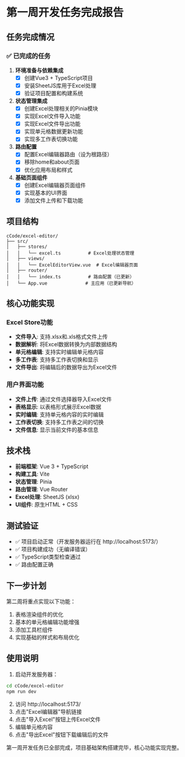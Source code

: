 # 第一周开发任务完成报告

## 任务完成情况

### ✅ 已完成的任务

1. **环境准备与依赖集成**
   - [x] 创建Vue3 + TypeScript项目
   - [x] 安装SheetJS库用于Excel处理
   - [x] 验证项目配置和构建系统

2. **状态管理集成**
   - [x] 创建Excel处理相关的Pinia模块
   - [x] 实现Excel文件导入功能
   - [x] 实现Excel文件导出功能
   - [x] 实现单元格数据更新功能
   - [x] 实现多工作表切换功能

3. **路由配置**
   - [x] 配置Excel编辑器路由（设为根路径）
   - [x] 移除home和about页面
   - [x] 优化应用布局和样式

4. **基础页面组件**
   - [x] 创建Excel编辑器页面组件
   - [x] 实现基本的UI界面
   - [x] 添加文件上传和下载功能

## 项目结构

```
cCode/excel-editor/
├── src/
│   ├── stores/
│   │   └── excel.ts          # Excel处理状态管理
│   ├── views/
│   │   └── ExcelEditorView.vue  # Excel编辑器页面
│   ├── router/
│   │   └── index.ts          # 路由配置（已更新）
│   └── App.vue              # 主应用（已更新导航）
```

## 核心功能实现

### Excel Store功能
- **文件导入**: 支持.xlsx和.xls格式文件上传
- **数据解析**: 将Excel数据转换为内部数据结构
- **单元格编辑**: 支持实时编辑单元格内容
- **多工作表**: 支持多工作表切换和显示
- **文件导出**: 将编辑后的数据导出为Excel文件

### 用户界面功能
- **文件上传**: 通过文件选择器导入Excel文件
- **表格显示**: 以表格形式展示Excel数据
- **实时编辑**: 支持单元格内容的实时编辑
- **工作表切换**: 支持多工作表之间的切换
- **文件信息**: 显示当前文件的基本信息

## 技术栈

- **前端框架**: Vue 3 + TypeScript
- **构建工具**: Vite
- **状态管理**: Pinia
- **路由管理**: Vue Router
- **Excel处理**: SheetJS (xlsx)
- **UI组件**: 原生HTML + CSS

## 测试验证

- ✅ 项目启动正常（开发服务器运行在 http://localhost:5173/）
- ✅ 项目构建成功（无编译错误）
- ✅ TypeScript类型检查通过
- ✅ 路由配置正确

## 下一步计划

第二周将重点实现以下功能：
1. 表格渲染组件的优化
2. 基本的单元格编辑功能增强
3. 添加工具栏组件
4. 实现基础的样式和布局优化

## 使用说明

1. 启动开发服务器：
```bash
cd cCode/excel-editor
npm run dev
```

2. 访问 http://localhost:5173/
3. 点击"Excel编辑器"导航链接
4. 点击"导入Excel"按钮上传Excel文件
5. 编辑单元格内容
6. 点击"导出Excel"按钮下载编辑后的文件

第一周开发任务已全部完成，项目基础架构搭建完毕，核心功能实现完整。